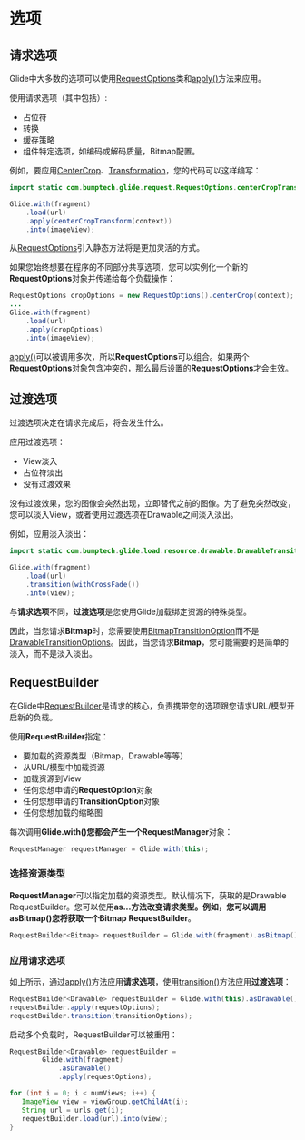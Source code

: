 # 选项

## 请求选项

Glide中大多数的选项可以使用[RequestOptions](http://bumptech.github.io/glide/javadocs/400/com/bumptech/glide/request/RequestOptions.html)类和[apply()](http://bumptech.github.io/glide/javadocs/400/com/bumptech/glide/RequestBuilder.html#apply-com.bumptech.glide.request.RequestOptions-)方法来应用。

使用请求选项（其中包括）:
- 占位符
- 转换
- 缓存策略
- 组件特定选项，如编码或解码质量，Bitmap配置。

例如，要应用[CenterCrop](http://bumptech.github.io/glide/javadocs/400/com/bumptech/glide/load/resource/bitmap/CenterCrop.html)、[Transformation](http://bumptech.github.io/glide/javadocs/400/com/bumptech/glide/TransitionOptions.html)，您的代码可以这样编写：
```java
import static com.bumptech.glide.request.RequestOptions.centerCropTransform;

Glide.with(fragment)
    .load(url)
    .apply(centerCropTransform(context))
    .into(imageView);
```

从[RequestOptions](http://bumptech.github.io/glide/javadocs/400/com/bumptech/glide/TransitionOptions.html)引入静态方法将是更加灵活的方式。

如果您始终想要在程序的不同部分共享选项，您可以实例化一个新的**RequestOptions**对象并传递给每个负载操作：
```java
RequestOptions cropOptions = new RequestOptions().centerCrop(context);
...
Glide.with(fragment)
    .load(url)
    .apply(cropOptions)
    .into(imageView);
```

[apply()](http://bumptech.github.io/glide/javadocs/400/com/bumptech/glide/RequestBuilder.html#apply-com.bumptech.glide.request.RequestOptions-)可以被调用多次，所以**RequestOptions**可以组合。如果两个**RequestOptions**对象包含冲突的，那么最后设置的**RequestOptions**才会生效。

## 过渡选项

过渡选项决定在请求完成后，将会发生什么。

应用过渡选项：
- View淡入
- 占位符淡出
- 没有过渡效果

没有过渡效果，您的图像会突然出现，立即替代之前的图像。为了避免突然改变，您可以淡入View，或者使用过渡选项在Drawable之间淡入淡出。

例如，应用淡入淡出：
```java
import static com.bumptech.glide.load.resource.drawable.DrawableTransitionOptions.withCrossFade;

Glide.with(fragment)
    .load(url)
    .transition(withCrossFade())
    .into(view);
```

与**请求选项**不同，**过渡选项**是您使用Glide加载绑定资源的特殊类型。

因此，当您请求**Bitmap**时，您需要使用[BitmapTransitionOption](http://bumptech.github.io/glide/javadocs/400/com/bumptech/glide/load/resource/bitmap/BitmapTransitionOptions.html)而不是[DrawableTransitionOptions](http://bumptech.github.io/glide/javadocs/400/com/bumptech/glide/load/resource/drawable/DrawableTransitionOptions.html)。因此，当您请求**Bitmap**，您可能需要的是简单的淡入，而不是淡入淡出。

## RequestBuilder

在Glide中[RequestBuilder](http://bumptech.github.io/glide/javadocs/400/com/bumptech/glide/RequestBuilder.html)是请求的核心，负责携带您的选项跟您请求URL/模型开启新的负载。

使用**RequestBuilder**指定：
- 要加载的资源类型（Bitmap，Drawable等等）
- 从URL/模型中加载资源
- 加载资源到View
- 任何您想申请的**RequestOption**对象
- 任何您想申请的**TransitionOption**对象
- 任何您想加载的缩略图

每次调用**Glide.with()**您都会产生一个**RequestManager**对象：
```java
RequestManager requestManager = Glide.with(this);
```

### 选择资源类型

**RequestManager**可以指定加载的资源类型。默认情况下，获取的是Drawable RequestBuilder。您可以使用**as...**方法改变请求类型。例如，您可以调用**asBitmap()**您将获取一个**Bitmap RequestBuilder**。
```java
RequestBuilder<Bitmap> requestBuilder = Glide.with(fragment).asBitmap();
```

### 应用请求选项

如上所示，通过[apply()](http://bumptech.github.io/glide/javadocs/400/com/bumptech/glide/RequestBuilder.html#apply-com.bumptech.glide.request.RequestOptions-)方法应用**请求选项**，使用[transition()](http://bumptech.github.io/glide/javadocs/400/com/bumptech/glide/RequestBuilder.html#transition-com.bumptech.glide.TransitionOptions-)方法应用**过渡选项**：
```java
RequestBuilder<Drawable> requestBuilder = Glide.with(this).asDrawable();
requestBuilder.apply(requestOptions);
requestBuilder.transition(transitionOptions);
```

启动多个负载时，RequestBuilder可以被重用：
```java
RequestBuilder<Drawable> requestBuilder =
        Glide.with(fragment)
            .asDrawable()
            .apply(requestOptions);

for (int i = 0; i < numViews; i++) {
   ImageView view = viewGroup.getChildAt(i);
   String url = urls.get(i);
   requestBuilder.load(url).into(view);
}
```